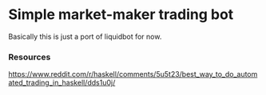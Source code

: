 # Simple market-maker trading bot

Basically this is just a port of liquidbot for now.

### Resources

https://www.reddit.com/r/haskell/comments/5u5t23/best_way_to_do_automated_trading_in_haskell/dds1u0j/
